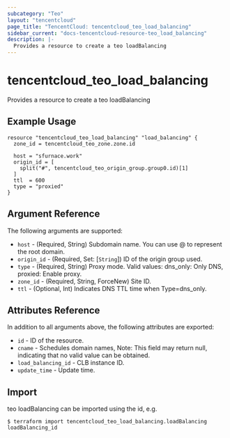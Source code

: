 ```yaml
---
subcategory: "Teo"
layout: "tencentcloud"
page_title: "TencentCloud: tencentcloud_teo_load_balancing"
sidebar_current: "docs-tencentcloud-resource-teo_load_balancing"
description: |-
  Provides a resource to create a teo loadBalancing
---
```


# tencentcloud_teo_load_balancing

Provides a resource to create a teo loadBalancing

## Example Usage

```hcl
resource "tencentcloud_teo_load_balancing" "load_balancing" {
  zone_id = tencentcloud_teo_zone.zone.id

  host = "sfurnace.work"
  origin_id = [
    split("#", tencentcloud_teo_origin_group.group0.id)[1]
  ]
  ttl  = 600
  type = "proxied"
}
```

## Argument Reference

The following arguments are supported:

* `host` - (Required, String) Subdomain name. You can use @ to represent the root domain.
* `origin_id` - (Required, Set: [`String`]) ID of the origin group used.
* `type` - (Required, String) Proxy mode. Valid values: dns_only: Only DNS, proxied: Enable proxy.
* `zone_id` - (Required, String, ForceNew) Site ID.
* `ttl` - (Optional, Int) Indicates DNS TTL time when Type=dns_only.

## Attributes Reference

In addition to all arguments above, the following attributes are exported:

* `id` - ID of the resource.
* `cname` - Schedules domain names, Note: This field may return null, indicating that no valid value can be obtained.
* `load_balancing_id` - CLB instance ID.
* `update_time` - Update time.


## Import

teo loadBalancing can be imported using the id, e.g.
```
$ terraform import tencentcloud_teo_load_balancing.loadBalancing loadBalancing_id
```

